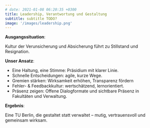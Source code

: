 ```yaml
---
# date: 2021-01-08 06:20:35 +0300
title: Leadership, Verantwortung und Gestaltung
subtitle: subtitle TODO?
image: '/images/leadership.png'
---
```


<strong>Ausgangssituation</strong>: 

Kultur der Verunsicherung und Absicherung führt zu Stillstand und Resignation.

<strong>Unser Ansatz</strong>: 
- Eine Haltung, eine Stimme: Präsidium mit klarer Linie.
- Schnelle Entscheidungen: agile, kurze Wege.
- Gremien stärken: Wirksamkeit erhöhen, Transparenz fördern 
- Fehler- & Feedbackkultur: wertschätzend, lernorientiert.
- Präsenz zeigen: Offene Dialogformate und sichtbare Präsenz in Fakultäten und Verwaltung.

<strong>Ergebnis</strong>: 

Eine TU Berlin, die gestaltet statt verwaltet – mutig, vertrauensvoll und gemeinsam wirksam.
